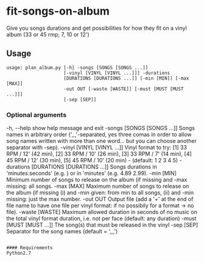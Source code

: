 # fit-songs-on-album
Give you songs durations and get possibilities for how they fit on a vinyl album (33 or 45 rmp; 7, 10 or 12')

## Usage
```
usage: plan_album.py [-h] -songs [SONGS [SONGS ...]]
                     [-vinyl [VINYL [VINYL ...]]] -durations
                     [DURATIONS [DURATIONS ...]] [-min [MIN]] [-max [MAX]]
                     -out OUT [-waste [WASTE]] [-must [MUST [MUST ...]]]
                     [-sep [SEP]]

```

### Optional arguments

  -h, --help            show help message and exit
  -songs [SONGS [SONGS ...]]
                        Songs names in arbitrary order (',,,'-separated, yes
                        three comas in order to allow song names written with
                        more than one word... but you can choose another
                        separator with -sep).
  -vinyl [VINYL [VINYL ...]]
                        Vinyl format to try: [1] 33 RPM / 12' (42 min), [2] 33
                        RPM / 10' (26 min), [3] 33 RPM / 7' (14 min), [4] 45
                        RPM / 12' (30 min), [5] 45 RPM / 10' (20 min) -
                        (default: 1 2 3 4 5)
  -durations [DURATIONS [DURATIONS ...]]
                        Songs durations in 'minutes:seconds' (e.g. ) or in
                        'minutes' (e.g. 4.89 2.99).
  -min [MIN]            Minimum number of songs to release on the album (if
                        missing and -max missing: all songs.
  -max [MAX]            Maximum number of songs to release on the album (if
                        missing (i) and -min given: from min to all songs,
                        (ii) and -min missing: just the max number.
  -out OUT              Output file (add a '+' at the end of file name to have
                        one file per vinyl format: if no possibily for a
                        format -> no file).
  -waste [WASTE]        Maximum allowed duration in seconds of no music on the
                        total vinyl format duration, i.e. not per face
                        (default: any duration)
  -must [MUST [MUST ...]]
                        The song(s) that must be released in the vinyl
  -sep [SEP]            Separator for the song names (default = ',,,')
  ```

#### Requirements
Python2.7

